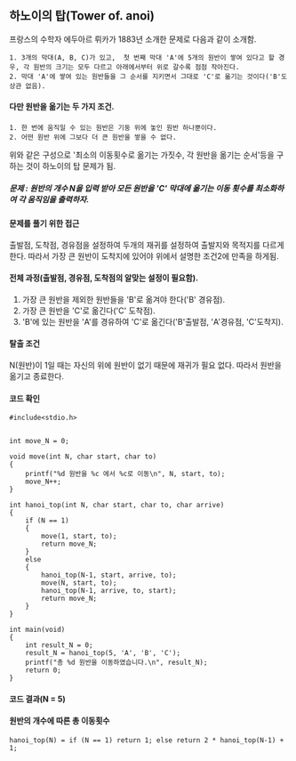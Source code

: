 
## 하노이의 탑(Tower of. anoi)
프랑스의 수학자 에두아르 뤼카가 1883년 소개한 문제로 다음과 같이 소개함.

    1. 3개의 막대(A, B, C)가 있고,  첫 번째 막대 'A'에 5개의 원반이 쌓여 있다고 할 경우, 각 원반의 크기는 모두 다르고 아래에서부터 위로 갈수록 점점 작아진다.
    2. 막대 'A'에 쌓여 있는 원반들을 그 순서를 지키면서 그대로 'C'로 옮기는 것이다('B'도 상관 없음).
    
#### 다만 원반을 옮기는 두 가지 조건.
    
    1. 한 번에 움직일 수 있는 원반은 기둥 위에 놓인 원반 하나뿐이다.
    2. 어떤 원반 위에 그보다 더 큰 원반을 쌓을 수 없다.
    
위와 같은 구성으로 '최소의 이동횟수로 옮기는 가짓수, 각 원반을 옮기는 순서'등을 구하는 것이 하노이의 탑 문제가 됨.

##### 문제 : 원반의 개수 N을 입력 받아 모든 원반을 'C' 막대에 옮기는 이동 횟수를 최소화하여 각 움직임을 출력하자.

#### 문제를 풀기 위한 접근
출발점, 도착점, 경유점을 설정하여 두개의 재귀를 설정하여 출발지와 목적지를 다르게 한다. 따라서 가장 큰 원반이 도착지에 있어야 위에서 설명한 조건2에 만족을 하게됨.

#### 전체 과정(출발점, 경유점, 도착점의 알맞는 설정이 필요함).
1. 가장 큰 원반을 제외한 원반들을 'B'로 옮겨야 한다('B' 경유점).
2. 가장 큰 원반을 'C'로 옮긴다('C' 도착점).
3. 'B'에 있는 원반을 'A'를 경유하여 'C'로 옮긴다('B'출발점, 'A'경유점, 'C'도착지).

#### 탈출 조건
N(원반)이 1일 때는 자신의 위에 원반이 없기 때문에 재귀가 필요 없다. 따라서 원반을 옮기고 종료한다.

#### 코드 확인

    #include<stdio.h>


    int move_N = 0;

    void move(int N, char start, char to)
    {
        printf("%d 원반을 %c 에서 %c로 이동\n", N, start, to);
        move_N++;
    }

    int hanoi_top(int N, char start, char to, char arrive)
    {
        if (N == 1)
        {
            move(1, start, to);
            return move_N;
        }
        else
        {
            hanoi_top(N-1, start, arrive, to);
            move(N, start, to);
            hanoi_top(N-1, arrive, to, start);
            return move_N;
        }
    }

    int main(void)
    {
        int result_N = 0;
        result_N = hanoi_top(5, 'A', 'B', 'C');
        printf("총 %d 원반을 이동하였습니다.\n", result_N);
        return 0;
    }

#### 코드 결과(N = 5)

    
    
#### 원반의 개수에 따른 총 이동횟수

    hanoi_top(N) = if (N == 1) return 1; else return 2 * hanoi_top(N-1) + 1;
